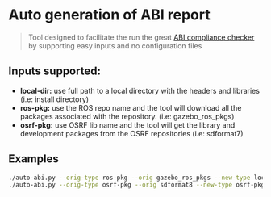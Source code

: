 # Auto generation of ABI report

> Tool designed to facilitate the run the great [ABI compliance checker](https://lvc.github.io/abi-compliance-checker/)
by supporting easy inputs and no configuration files


## Inputs supported:

 * **local-dir:** use full path to a local directory with the headers and
   libraries (i.e: install directory)
 * **ros-pkg:** use the ROS repo name and the tool will download all
   the packages associated with the repository. (i.e: gazebo_ros_pkgs)
 * **osrf-pkg:** use OSRF lib name and the tool will get the library and
   development packages from the OSRF repositories (i.e: sdformat7)

## Examples

```bash
./auto-abi.py --orig-type ros-pkg --orig gazebo_ros_pkgs --new-type local-dir --new /tmp/colcon_ws/install
./auto-abi.py --orig-type osrf-pkg --orig sdformat8 --new-type osrf-pkg --new sdformat8
```
